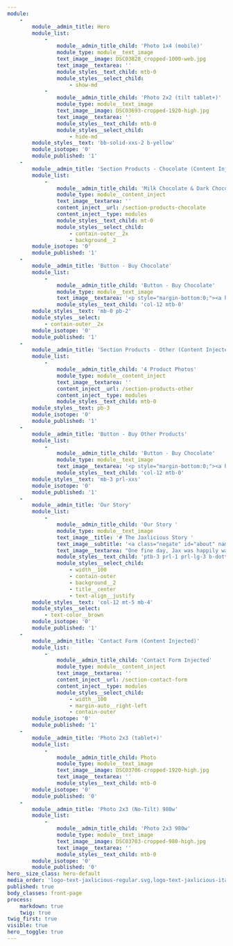 ```yaml
---
module:
    -
        module__admin_title: Hero
        module_list:
            -
                module__admin_title_child: 'Photo 1x4 (mobile)'
                module_type: module__text_image
                text_image__image: DSC03828_cropped-1000-web.jpg
                text_image__textarea: ''
                module_styles__text_child: mtb-0
                module_styles__select_child:
                    - show-md
            -
                module__admin_title_child: 'Photo 2x2 (tilt tablet+)'
                module_type: module__text_image
                text_image__image: DSC03693-cropped-1920-high.jpg
                text_image__textarea: ''
                module_styles__text_child: mtb-0
                module_styles__select_child:
                    - hide-md
        module_styles__text: 'bb-solid-xxs-2 b-yellow'
        module_isotope: '0'
        module_published: '1'
    -
        module__admin_title: 'Section Products - Chocolate (Content Injected)'
        module_list:
            -
                module__admin_title_child: 'Milk Chocolate & Dark Chocolate Bars: All 4 Kids'
                module_type: module__content_inject
                text_image__textarea: ''
                content_inject__url: /section-products-chocolate
                content_inject__type: modules
                module_styles__text_child: mt-0
                module_styles__select_child:
                    - contain-outer__2x
                    - background__2
        module_isotope: '0'
        module_published: '1'
    -
        module__admin_title: 'Button - Buy Chocolate'
        module_list:
            -
                module__admin_title_child: 'Button - Buy Chocolate'
                module_type: module__text_image
                text_image__textarea: '<p style="margin-bottom:0;"><a href="#contact" class="button button__md button__contained button__center padding-right-left__md">Contact Us to Place Your Order</a></p>'
                module_styles__text_child: 'col-12 mtb-0'
        module_styles__text: 'mb-0 pb-2'
        module_styles__select:
            - contain-outer__2x
        module_isotope: '0'
        module_published: '1'
    -
        module__admin_title: 'Section Products - Other (Content Injected)'
        module_list:
            -
                module__admin_title_child: '4 Product Photos'
                module_type: module__content_inject
                text_image__textarea: ''
                content_inject__url: /section-products-other
                content_inject__type: modules
                module_styles__text_child: mtb-0
        module_styles__text: pb-3
        module_isotope: '0'
        module_published: '1'
    -
        module__admin_title: 'Button - Buy Other Products'
        module_list:
            -
                module__admin_title_child: 'Button - Buy Chocolate'
                module_type: module__text_image
                text_image__textarea: '<p style="margin-bottom:0;"><a href="#contact" class="button button__md button__contained button__center padding-right-left__md">Contact Us to Place Your Order</a></p>'
                module_styles__text_child: 'col-12 mtb-0'
        module_styles__text: 'mb-3 prl-xxs'
        module_isotope: '0'
        module_published: '1'
    -
        module__admin_title: 'Our Story'
        module_list:
            -
                module__admin_title_child: 'Our Story '
                module_type: module__text_image
                text_image__title: '# The Jaxlicious Story '
                text_image__subtitle: '<a class="negate" id="about" name="about"></a>'
                text_image__textarea: "One fine day, Jax was happily walking along eating his favorite chocolates. Along came Jay.<br>\r\nNeither boy was paying attention. Then, all of a sudden, **BAM!**<br>\r\nAs chocolate flew in the air, some landed in Jay's mouth. He shouted, \"**THAT'S DELICIOUS**!\"<br>\r\nJax and Jay became good friends, and they would eat chocolate almost everyday.<br>\r\nAfter becoming friends with Jess and Jen, all four decided to work together to create **chocolate bars for everyone**."
                module_styles__text_child: 'ptb-3 prl-1 prl-lg-3 b-dotted-xxs-3 b-yellow'
                module_styles__select_child:
                    - width__100
                    - contain-outer
                    - background__2
                    - title__center
                    - text-align__justify
        module_styles__text: 'col-12 mt-5 mb-4'
        module_styles__select:
            - text-color__brown
        module_isotope: '0'
        module_published: '1'
    -
        module__admin_title: 'Contact Form (Content Injected)'
        module_list:
            -
                module__admin_title_child: 'Contact Form Injected'
                module_type: module__content_inject
                text_image__textarea: ''
                content_inject__url: /section-contact-form
                content_inject__type: modules
                module_styles__select_child:
                    - width__100
                    - margin-auto__right-left
                    - contain-outer
        module_isotope: '0'
        module_published: '1'
    -
        module__admin_title: 'Photo 2x3 (tablet+)'
        module_list:
            -
                module__admin_title_child: Photo
                module_type: module__text_image
                text_image__image: DSC03706-cropped-1920-high.jpg
                text_image__textarea: ''
                module_styles__text_child: mtb-0
        module_isotope: '0'
        module_published: '0'
    -
        module__admin_title: 'Photo 2x3 (No-Tilt) 980w'
        module_list:
            -
                module__admin_title_child: 'Photo 2x3 980w'
                module_type: module__text_image
                text_image__image: DSC03703-cropped-980-high.jpg
                text_image__textarea: ''
                module_styles__text_child: mtb-0
        module_isotope: '0'
        module_published: '0'
hero__size_class: hero-default
media_order: 'logo-text-jaxlicious-regular.svg,logo-text-jaxlicious-italic.svg,logo-text-bam-thats-delicious.svg,jaxlicious-jax.svg,jaxlicious-jay.svg,jaxlicious-jen.svg,jaxlicious-jes.svg,logo-kids-and-text.svg,DSC03828-800.jpg,DSC03693-cropped-1920-high.jpg,DSC03706-cropped-1920-high.jpg,DSC03687-cropped-1920-high.jpg,DSC03703-cropped-980-high.jpg,DSC03676-cropped-800-high-blue.jpg,DSC03676-cropped-800-high-red.jpg,DSC03599-cropped-800-high.jpg,DSC03600-cropped-800-high.jpg,DSC03601-cropped-800-high.jpg,DSC03602-cropped-800-high.jpg,DSC03828_cropped-1000-web.jpg'
published: true
body_classes: front-page
process:
    markdown: true
    twig: true
twig_first: true
visible: true
hero__toggle: true
---
```



